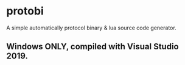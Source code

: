 # protobi
A simple automatically protocol binary &amp; lua source code generator.

## Windows ONLY, compiled with Visual Studio 2019.

